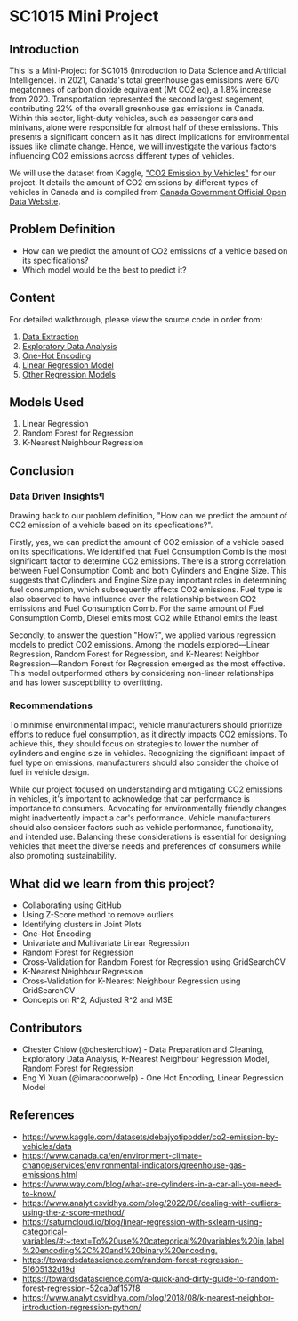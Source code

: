 # SC1015 Mini Project 

## Introduction

This is a Mini-Project for SC1015 (Introduction to Data Science and Artificial Intelligence). In 2021, Canada's total greenhouse gas emissions were 670 megatonnes of carbon dioxide equivalent (Mt CO2 eq), a 1.8% increase from 2020. Transportation represented the second largest segement, contributing 22% of the overall greenhouse gas emissions in Canada. Within this sector, light-duty vehicles, such as passenger cars and minivans, alone were responsible for almost half of these emissions. This presents a significant concern as it has direct implications for environmental issues like climate change. Hence, we will investigate the various factors influencing CO2 emissions across different types of vehicles.

We will use the dataset from Kaggle, ["CO2 Emission by Vehicles"](https://www.kaggle.com/datasets/debajyotipodder/co2-emission-by-vehicles/data) for our project. It details the amount of CO2 emissions by different types of vehicles in Canada and is compiled from [Canada Government Official Open Data Website](https://open.canada.ca/data/en/dataset/98f1a129-f628-4ce4-b24d-6f16bf24dd64#wb-auto-6).

## Problem Definition

- How can we predict the amount of CO2 emissions of a vehicle based on its specifications?
- Which model would be the best to predict it?

## Content
For detailed walkthrough, please view the source code in order from:
1. [Data Extraction](https://github.com/imaracoonwelp/SC1015-Project/blob/main/Data%20Extraction%20and%20Cleaning.ipynb)
2. [Exploratory Data Analysis](https://github.com/imaracoonwelp/SC1015-Project/blob/main/Exploratory%20Data%20Analysis.ipynb)
3. [One-Hot Encoding](https://github.com/imaracoonwelp/SC1015-Project/blob/main/One%20Hot%20Encoding.ipynb)
4. [Linear Regression Model](https://github.com/imaracoonwelp/SC1015-Project/blob/main/Linear%20Regression%20Models.ipynb)
5. [Other Regression Models](https://github.com/imaracoonwelp/SC1015-Project/blob/main/Other%20Regression%20Models.ipynb)

## Models Used

1. Linear Regression
2. Random Forest for Regression
3. K-Nearest Neighbour Regression

## Conclusion

### Data Driven Insights¶

Drawing back to our problem definition, "How can we predict the amount of CO2 emission of a vehicle based on its specfications?".

Firstly, yes, we can predict the amount of CO2 emission of a vehicle based on its specifications. We identified that Fuel Consumption Comb is the most significant factor to determine CO2 emissions. There is a strong correlation between Fuel Consumption Comb and both Cylinders and Engine Size. This suggests that Cylinders and Engine Size play important roles in determining fuel consumption, which subsequently affects CO2 emissions. Fuel type is also observed to have influence over the relationship between CO2 emissions and Fuel Consumption Comb. For the same amount of Fuel Consumption Comb, Diesel emits most CO2 while Ethanol emits the least.

Secondly, to answer the question "How?", we applied various regression models to predict CO2 emissions. Among the models explored—Linear Regression, Random Forest for Regression, and K-Nearest Neighbor Regression—Random Forest for Regression emerged as the most effective. This model outperformed others by considering non-linear relationships and has lower susceptibility to overfitting.

### Recommendations

To minimise environmental impact, vehicle manufacturers should prioritize efforts to reduce fuel consumption, as it directly impacts CO2 emissions. To achieve this, they should focus on strategies to lower the number of cylinders and engine size in vehicles. Recognizing the significant impact of fuel type on emissions, manufacturers should also consider the choice of fuel in vehicle design.

While our project focused on understanding and mitigating CO2 emissions in vehicles, it's important to acknowledge that car performance is importance to consumers. Advocating for environmentally friendly changes might inadvertently impact a car's performance. Vehicle manufacturers should also consider factors such as vehicle performance, functionality, and intended use. Balancing these considerations is essential for designing vehicles that meet the diverse needs and preferences of consumers while also promoting sustainability.

## What did we learn from this project?

- Collaborating using GitHub
- Using Z-Score method to remove outliers
- Identifying clusters in Joint Plots
- One-Hot Encoding
- Univariate and Multivariate Linear Regression
- Random Forest for Regression 
- Cross-Validation for Random Forest for Regression using GridSearchCV
- K-Nearest Neighbour Regression
- Cross-Validation for K-Nearest Neighbour Regression using GridSearchCV
- Concepts on R^2, Adjusted R^2 and MSE

## Contributors

- Chester Chiow (@chesterchiow) - Data Preparation and Cleaning, Exploratory Data Analysis, K-Nearest Neighbour Regression Model, Random Forest for Regression
- Eng Yi Xuan (@imaracoonwelp) - One Hot Encoding, Linear Regression Model 

## References

- <https://www.kaggle.com/datasets/debajyotipodder/co2-emission-by-vehicles/data>
- <https://www.canada.ca/en/environment-climate-change/services/environmental-indicators/greenhouse-gas-emissions.html>
- <https://www.way.com/blog/what-are-cylinders-in-a-car-all-you-need-to-know/>
- <https://www.analyticsvidhya.com/blog/2022/08/dealing-with-outliers-using-the-z-score-method/>
- <https://saturncloud.io/blog/linear-regression-with-sklearn-using-categorical-variables/#:~:text=To%20use%20categorical%20variables%20in,label%20encoding%2C%20and%20binary%20encoding.>
- <https://towardsdatascience.com/random-forest-regression-5f605132d19d>
- <https://towardsdatascience.com/a-quick-and-dirty-guide-to-random-forest-regression-52ca0af157f8>
- <https://www.analyticsvidhya.com/blog/2018/08/k-nearest-neighbor-introduction-regression-python/>



